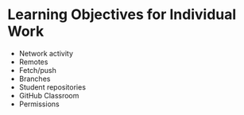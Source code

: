 # Learning Objectives for Individual Work

* Network activity
* Remotes
* Fetch/push
* Branches
* Student repositories
* GitHub Classroom
* Permissions